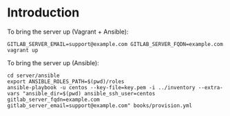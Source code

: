 # Introduction

To bring the server up (Vagrant + Ansible):

```shell
GITLAB_SERVER_EMAIL=support@example.com GITLAB_SERVER_FQDN=example.com vagrant up
```

To bring the server up (Ansible):

```shell
cd server/ansible
export ANSIBLE_ROLES_PATH=$(pwd)/roles
ansible-playbook -u centos --key-file=key.pem -i ../inventory --extra-vars "ansible_dir=$(pwd) ansible_ssh_user=centos gitlab_server_fqdn=example.com gitlab_server_email=support@example.com" books/provision.yml
```
